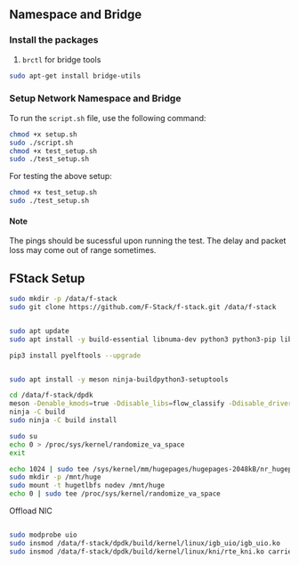 ## Namespace and Bridge

### Install the packages 

1. `brctl` for bridge tools
```sh
sudo apt-get install bridge-utils
```

### Setup Network Namespace and Bridge



To run the `script.sh` file, use the following command:
```sh
chmod +x setup.sh
sudo ./script.sh
chmod +x test_setup.sh
sudo ./test_setup.sh
```

For testing the above setup:
```sh
chmod +x test_setup.sh
sudo ./test_setup.sh
```


#### Note

The pings should be sucessful upon running the test. The delay and packet loss may come out of range sometimes.


## FStack Setup

```sh
sudo mkdir -p /data/f-stack
sudo git clone https://github.com/F-Stack/f-stack.git /data/f-stack

```

```sh

sudo apt update
sudo apt install -y build-essential libnuma-dev python3 python3-pip libssl-dev


```

```sh
pip3 install pyelftools --upgrade

```

```sh

sudo apt install -y meson ninja-buildpython3-setuptools 

```


```sh
cd /data/f-stack/dpdk
meson -Denable_kmods=true -Ddisable_libs=flow_classify -Ddisable_drivers=crypto/openssl build
ninja -C build
sudo ninja -C build install


```


```sh
sudo su
echo 0 > /proc/sys/kernel/randomize_va_space
exit
```

```sh
echo 1024 | sudo tee /sys/kernel/mm/hugepages/hugepages-2048kB/nr_hugepages
sudo mkdir -p /mnt/huge
sudo mount -t hugetlbfs nodev /mnt/huge
echo 0 | sudo tee /proc/sys/kernel/randomize_va_space


```
Offload NIC

```sh

sudo modprobe uio
sudo insmod /data/f-stack/dpdk/build/kernel/linux/igb_uio/igb_uio.ko
sudo insmod /data/f-stack/dpdk/build/kernel/linux/kni/rte_kni.ko carrier=on


```

